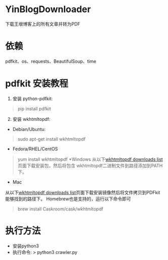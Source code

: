# YinBlogDownloader
下载王垠博客上的所有文章并转为PDF

# 依赖
pdfkit、os、requests、BeautifulSoup、time

# pdfkit 安装教程
1. 安装 python-pdfkit:
> pip install pdfkit
2. 安装 wkhtmltopdf:
* Debian/Ubuntu:
> sudo apt-get install wkhtmltopdf
* Fedora/RHEL/CentOS
> yum install wkhtmltopdf
*Windows
从以下[wkhtmltopdf downloads list](https://wkhtmltopdf.org/downloads.html)页面下载安装包，然后将包含
wkhtmltopdf二进制文件到路径添加到PATH下。
* Mac

从以下[wkhtmltopdf downloads list](https://wkhtmltopdf.org/downloads.html)页面下载安装镜像然后将文件拷贝到PDFkit能够找到的路径下。 Homebrew也是支持的，运行以下命令即可
> brew install Caskroom/cask/wkhtmltopdf

# 执行方法
* 安装python3
* 执行命令: > python3 crawler.py


